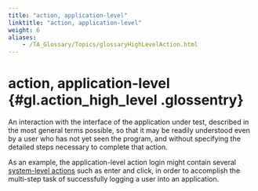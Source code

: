 ```yaml
--- 
title: "action, application-level"
linktitle: "action, application-level"
weight: 6
aliases: 
    - /TA_Glossary/Topics/glossaryHighLevelAction.html
---
```

# action, application-level {#gl.action_high_level .glossentry}

An interaction with the interface of the application under test, described in the most general terms possible, so that it may be readily understood even by a user who has not yet seen the program, and without specifying the detailed steps necessary to complete that action.

As an example, the application-level action login might contain several [system-level actions](glossaryLowLevelAction.html) such as enter and click, in order to accomplish the multi-step task of successfully logging a user into an application.

